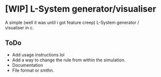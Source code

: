 # [WIP] L-System generator/visualiser

A simple (well it was until i got feature creep) L-System generator / visualiser in c.

## ToDo
- Add usage instructions lol
- Add a way to change the rule from within the simulation.
- Documentation
- File format or smthn.
